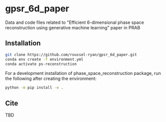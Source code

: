 # gpsr_6d_paper
Data and code files related to "Efficient 6-dimensional phase space reconstruction using generative machine learning" paper in PRAB

## Installation

```bash
git clone https://github.com/roussel-ryan/gpsr_6d_paper.git
conda env create -f environment.yml
conda activate ps-reconstruction
```

For a development installation of phase_space_reconstruction package, run the following after creating the environment:

```bash
python -m pip install -e .
```

## Cite
TBD

